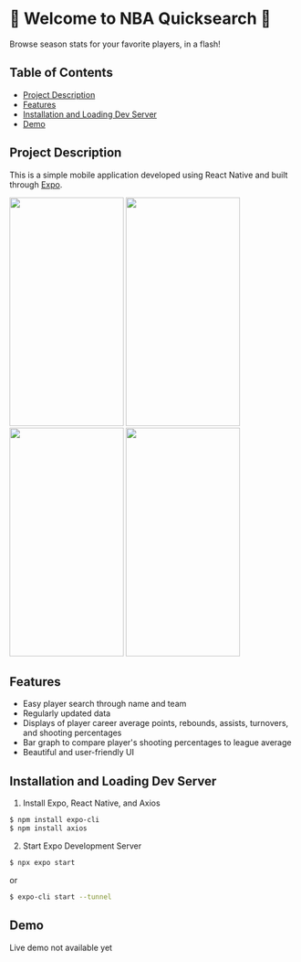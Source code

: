 # 🏀 Welcome to NBA Quicksearch 🏀 

Browse season stats for your favorite players, in a flash!

## Table of Contents

- [Project Description](#project-description)
- [Features](#features)
- [Installation and Loading Dev Server](#installation-and-loading-dev-server)
- [Demo](#demo)

## Project Description

This is a simple mobile application developed using React Native and built through [Expo](https://expo.dev/).

<img src="https://github.com/AarhamH/react_native_NBA/assets/105332385/a9b2ced0-7774-44c7-ab1c-2604ab9040c5" width="200" height="400" /> 
<img src="https://github.com/AarhamH/react_native_NBA/assets/105332385/b6ea4fc5-5a5a-4583-8fb0-30db49ddbc5d" width="200" height="400" /> 
<img src="https://github.com/AarhamH/react_native_NBA/assets/105332385/c5aeae53-cdac-479e-9faa-891feb213f13" width="200" height="400" /> 
<img src="https://github.com/AarhamH/react_native_NBA/assets/105332385/4f1ada4c-c5ec-4b70-8025-8221abca43fd" width="200" height="400" /> 


## Features
- Easy player search through name and team
- Regularly updated data
- Displays of player career average points, rebounds, assists, turnovers, and shooting percentages
- Bar graph to compare player's shooting percentages to league average
- Beautiful and user-friendly UI

## Installation and Loading Dev Server
1. Install Expo, React Native, and Axios
```bash
$ npm install expo-cli
$ npm install axios
```
2. Start Expo Development Server
```bash
$ npx expo start
```
or
```bash
$ expo-cli start --tunnel
```

## Demo
Live demo not available yet
